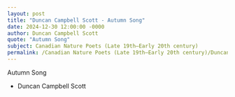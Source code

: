 ```yaml
---
layout: post
title: "Duncan Campbell Scott - Autumn Song"
date: 2024-12-30 12:00:00 -0000
author: Duncan Campbell Scott
quote: "Autumn Song"
subject: Canadian Nature Poets (Late 19th–Early 20th century)
permalink: /Canadian Nature Poets (Late 19th–Early 20th century)/Duncan Campbell Scott/Duncan Campbell Scott - Autumn Song
---
```


Autumn Song

- Duncan Campbell Scott
